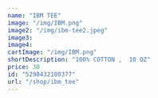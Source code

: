 ```yaml
---
name: "IBM TEE"
image: "/img/IBM.png"
image2: "/img/ibm-tee2.jpeg"
image3: 
image4:
cartImage: "/img/IBM.png"
shortDescription: "100% COTTON ,  10 OZ"
price: 30
id: "5298432180377"
url: "/shop/ibm_tee"
---
```




